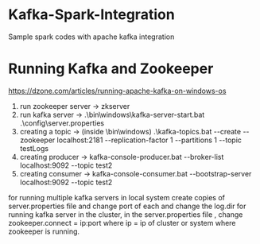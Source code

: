 # Kafka-Spark-Integration
Sample spark codes with apache kafka integration </b></b>

# Running Kafka and Zookeeper</b></b>
https://dzone.com/articles/running-apache-kafka-on-windows-os

1. run zookeeper server -> zkserver
2. run kafka server -> .\bin\windows\kafka-server-start.bat .\config\server.properties
3. creating a topic -> (inside \bin\windows) .\kafka-topics.bat --create --zookeeper localhost:2181 --replication-factor 1 --partitions 1 --topic testLogs
4. creating producer -> kafka-console-producer.bat --broker-list localhost:9092 --topic test2
5. creating consumer -> kafka-console-consumer.bat --bootstrap-server localhost:9092 --topic test2

for running multiple kafka servers in local system create copies of server.properties file and change port of each and change the log.dir
for running kafka server in the cluster, in the server.properties file , change zookeeper.connect = ip:port where ip = ip of cluster or system where zookeeper is running.
